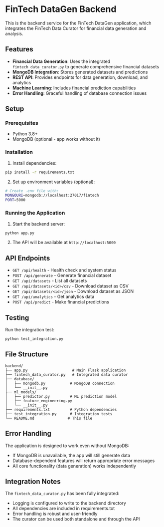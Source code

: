 # FinTech DataGen Backend

This is the backend service for the FinTech DataGen application, which integrates the FinTech Data Curator for financial data generation and analysis.

## Features

- **Financial Data Generation**: Uses the integrated `fintech_data_curator.py` to generate comprehensive financial datasets
- **MongoDB Integration**: Stores generated datasets and predictions
- **REST API**: Provides endpoints for data generation, download, and analytics
- **Machine Learning**: Includes financial prediction capabilities
- **Error Handling**: Graceful handling of database connection issues

## Setup

### Prerequisites

- Python 3.8+
- MongoDB (optional - app works without it)

### Installation

1. Install dependencies:
```bash
pip install -r requirements.txt
```

2. Set up environment variables (optional):
```bash
# Create .env file with:
MONGOURI=mongodb://localhost:27017/fintech
PORT=5000
```

### Running the Application

1. Start the backend server:
```bash
python app.py
```

2. The API will be available at `http://localhost:5000`

## API Endpoints

- `GET /api/health` - Health check and system status
- `POST /api/generate` - Generate financial dataset
- `GET /api/datasets` - List all datasets
- `GET /api/datasets/<id>/csv` - Download dataset as CSV
- `GET /api/datasets/<id>/json` - Download dataset as JSON
- `GET /api/analytics` - Get analytics data
- `POST /api/predict` - Make financial predictions

## Testing

Run the integration test:
```bash
python test_integration.py
```

## File Structure

```
backend/
├── app.py                    # Main Flask application
├── fintech_data_curator.py   # Integrated data curator
├── database/
│   ├── mongodb.py           # MongoDB connection
│   └── __init__.py
├── ml_models/
│   ├── predictor.py         # ML prediction model
│   ├── feature_engineering.py
│   └── __init__.py
├── requirements.txt         # Python dependencies
├── test_integration.py      # Integration tests
└── README.md               # This file
```

## Error Handling

The application is designed to work even without MongoDB:
- If MongoDB is unavailable, the app will still generate data
- Database-dependent features will return appropriate error messages
- All core functionality (data generation) works independently

## Integration Notes

The `fintech_data_curator.py` has been fully integrated:
- Logging is configured to write to the backend directory
- All dependencies are included in requirements.txt
- Error handling is robust and user-friendly
- The curator can be used both standalone and through the API
